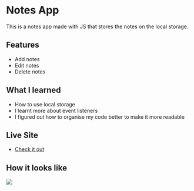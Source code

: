 # Notes App
This is a notes app made with JS that stores the notes on the local storage.

## Features
- Add notes 
- Edit notes 
- Delete notes

## What I learned
- How to use local storage
- I learnt more about event listeners
- I figured out how to organise my code better to make it more readable

## Live Site
- [Check it out](https://nutifafas-notes-app.netlify.app/)

## How it looks like
![](https://i.imgur.com/qQqQQ.png)

